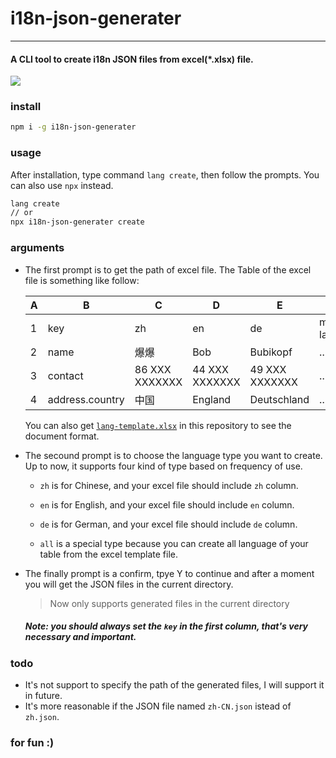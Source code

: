 # i18n-json-generater
---
#### A **CLI tool** to create i18n JSON files from excel(*.xlsx) file.

![](./assets/demo.gif)

### install
```bash
npm i -g i18n-json-generater
```

### usage
After installation, type command `lang create`, then follow the prompts. You can also use `npx` instead.
```bash
lang create
// or
npx i18n-json-generater create
```

### arguments
+ The first prompt is to get the path of excel file. The Table of the excel file is something like follow:

  A|B|C|D|E|F
  --|--|--|--|--|--
  1|key|zh|en|de|more language
  2|name|爆爆|Bob|Bubikopf|...
  3|contact|86 XXX XXXXXXX|44 XXX XXXXXXX|49 XXX XXXXXXX|...
  4|address.country|中国|England|Deutschland|...
  
  You can also get [`lang-template.xlsx`](./lang-template.xlsx) in this repository to see the document format.

+ The secound prompt is to choose the language type you want to create. Up to now, it supports four kind of type based on frequency of use.

  - `zh` is for Chinese, and your excel file should include `zh` column.
  
  - `en` is for English, and your excel file should include `en` column.

  - `de` is for German, and your excel file should include `de` column.

  - `all` is a special type because you can create all language of your table from the excel template file.

+ The finally prompt is a confirm, tpye Y to continue and after a moment you will get the JSON files in the current directory.
 
  > Now only supports generated files in the current directory

  ##### **Note: you should always set the `key` in the first column, that's very necessary and important.**

### todo
+ It's not support to specify the path of the generated files, I will support it in future.
+ It's more reasonable if the JSON file named `zh-CN.json` istead of `zh.json`. 

### for fun :)